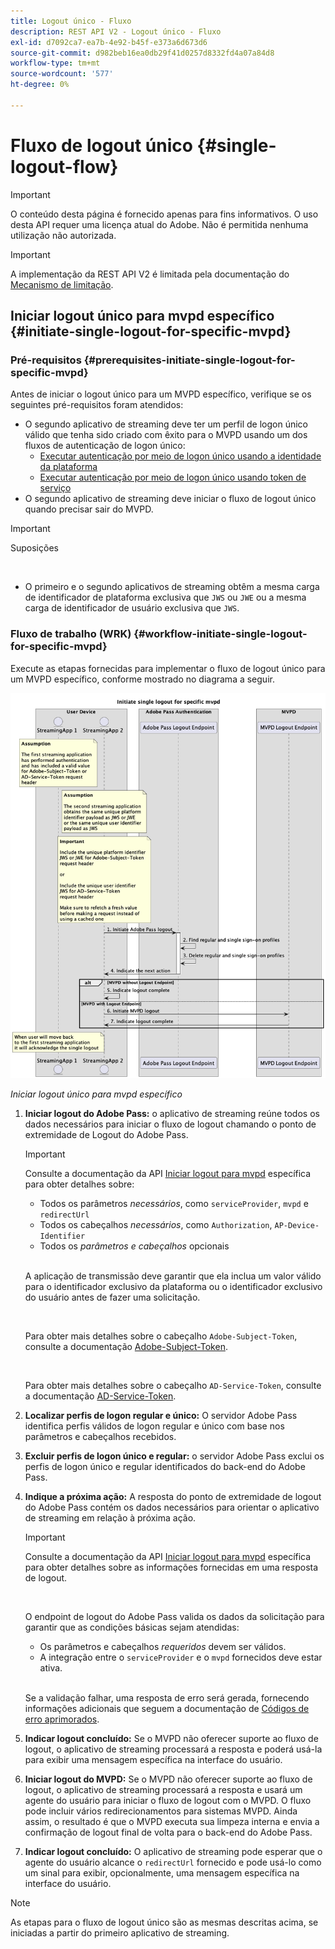 ```yaml
---
title: Logout único - Fluxo
description: REST API V2 - Logout único - Fluxo
exl-id: d7092ca7-ea7b-4e92-b45f-e373a6d673d6
source-git-commit: d982beb16ea0db29f41d0257d8332fd4a07a84d8
workflow-type: tm+mt
source-wordcount: '577'
ht-degree: 0%

---
```


# Fluxo de logout único {#single-logout-flow}

>[!IMPORTANT]
>
> O conteúdo desta página é fornecido apenas para fins informativos. O uso desta API requer uma licença atual do Adobe. Não é permitida nenhuma utilização não autorizada.

>[!IMPORTANT]
>
> A implementação da REST API V2 é limitada pela documentação do [Mecanismo de limitação](/help/authentication/integration-guide-programmers/throttling-mechanism.md).

## Iniciar logout único para mvpd específico {#initiate-single-logout-for-specific-mvpd}

### Pré-requisitos {#prerequisites-initiate-single-logout-for-specific-mvpd}

Antes de iniciar o logout único para um MVPD específico, verifique se os seguintes pré-requisitos foram atendidos:

* O segundo aplicativo de streaming deve ter um perfil de logon único válido que tenha sido criado com êxito para o MVPD usando um dos fluxos de autenticação de logon único:
   * [Executar autenticação por meio de logon único usando a identidade da plataforma](rest-api-v2-single-sign-on-platform-identity-flows.md)
   * [Executar autenticação por meio de logon único usando token de serviço](rest-api-v2-single-sign-on-service-token-flows.md)
* O segundo aplicativo de streaming deve iniciar o fluxo de logout único quando precisar sair do MVPD.

>[!IMPORTANT]
> 
> Suposições
>
> <br/>
> 
> * O primeiro e o segundo aplicativos de streaming obtêm a mesma carga de identificador de plataforma exclusiva que `JWS` ou `JWE` ou a mesma carga de identificador de usuário exclusiva que `JWS`.

### Fluxo de trabalho (WRK) {#workflow-initiate-single-logout-for-specific-mvpd}

Execute as etapas fornecidas para implementar o fluxo de logout único para um MVPD específico, conforme mostrado no diagrama a seguir.

![Iniciar logout único para mvpd específico](../../../../../assets/rest-api-v2/flows/single-sign-on-access-flows/rest-api-v2-initiate-single-logout-for-specific-mvpd-flow.png)

*Iniciar logout único para mvpd específico*

1. **Iniciar logout do Adobe Pass:** o aplicativo de streaming reúne todos os dados necessários para iniciar o fluxo de logout chamando o ponto de extremidade de Logout do Adobe Pass.

   >[!IMPORTANT]
   >
   > Consulte a documentação da API [Iniciar logout para mvpd](../../apis/logout-apis/rest-api-v2-logout-apis-initiate-logout-for-specific-mvpd.md) específica para obter detalhes sobre:
   >
   > * Todos os parâmetros _necessários_, como `serviceProvider`, `mvpd` e `redirectUrl`
   > * Todos os cabeçalhos _necessários_, como `Authorization`, `AP-Device-Identifier`
   > * Todos os _parâmetros e cabeçalhos_ opcionais
   >
   > <br/>
   >
   > A aplicação de transmissão deve garantir que ela inclua um valor válido para o identificador exclusivo da plataforma ou o identificador exclusivo do usuário antes de fazer uma solicitação.
   >
   > <br/>
   > 
   > Para obter mais detalhes sobre o cabeçalho `Adobe-Subject-Token`, consulte a documentação [Adobe-Subject-Token](../../appendix/headers/rest-api-v2-appendix-headers-adobe-subject-token.md).
   > 
   > <br/>
   > 
   > Para obter mais detalhes sobre o cabeçalho `AD-Service-Token`, consulte a documentação [AD-Service-Token](../../appendix/headers/rest-api-v2-appendix-headers-ad-service-token.md).

1. **Localizar perfis de logon regular e único:** O servidor Adobe Pass identifica perfis válidos de logon regular e único com base nos parâmetros e cabeçalhos recebidos.

1. **Excluir perfis de logon único e regular:** o servidor Adobe Pass exclui os perfis de logon único e regular identificados do back-end do Adobe Pass.

1. **Indique a próxima ação:** A resposta do ponto de extremidade de logout do Adobe Pass contém os dados necessários para orientar o aplicativo de streaming em relação à próxima ação.

   >[!IMPORTANT]
   >
   > Consulte a documentação da API [Iniciar logout para mvpd](../../apis/logout-apis/rest-api-v2-logout-apis-initiate-logout-for-specific-mvpd.md) específica para obter detalhes sobre as informações fornecidas em uma resposta de logout.
   > 
   > <br/>
   > 
   > O endpoint de logout do Adobe Pass valida os dados da solicitação para garantir que as condições básicas sejam atendidas:
   >
   > * Os parâmetros e cabeçalhos _requeridos_ devem ser válidos.
   > * A integração entre o `serviceProvider` e o `mvpd` fornecidos deve estar ativa.
   >
   > <br/>
   > 
   > Se a validação falhar, uma resposta de erro será gerada, fornecendo informações adicionais que seguem a documentação de [Códigos de erro aprimorados](../../../../features-standard/error-reporting/enhanced-error-codes.md).

1. **Indicar logout concluído:** Se o MVPD não oferecer suporte ao fluxo de logout, o aplicativo de streaming processará a resposta e poderá usá-la para exibir uma mensagem específica na interface do usuário.

1. **Iniciar logout do MVPD:** Se o MVPD não oferecer suporte ao fluxo de logout, o aplicativo de streaming processará a resposta e usará um agente do usuário para iniciar o fluxo de logout com o MVPD. O fluxo pode incluir vários redirecionamentos para sistemas MVPD. Ainda assim, o resultado é que o MVPD executa sua limpeza interna e envia a confirmação de logout final de volta para o back-end do Adobe Pass.

1. **Indicar logout concluído:** O aplicativo de streaming pode esperar que o agente do usuário alcance o `redirectUrl` fornecido e pode usá-lo como um sinal para exibir, opcionalmente, uma mensagem específica na interface do usuário.

>[!NOTE]
>
> As etapas para o fluxo de logout único são as mesmas descritas acima, se iniciadas a partir do primeiro aplicativo de streaming.
